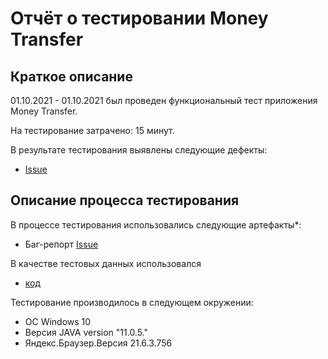 # Отчёт о тестировании Money Transfer

## Краткое описание

01.10.2021 - 01.10.2021 был проведен функциональный тест приложения Money Transfer.

На тестирование затрачено: 15 минут.

В результате тестирования выявлены следующие дефекты:
* [ Issue ](https://docs.google.com/spreadsheets/d/1TXfVkWryrnclufzr51pP6-7W7ht8klrvsPtq0sUgAug/edit?usp=sharing)

## Описание процесса тестирования

В процессе тестирования использовались следующие артефакты*:
* Баг-репорт
  [ Issue ](https://docs.google.com/spreadsheets/d/1TXfVkWryrnclufzr51pP6-7W7ht8klrvsPtq0sUgAug/edit?usp=sharing)


В качестве тестовых данных использовалcя 
* [ код ](https://raw.githubusercontent.com/UBCh/transfer/master/src/main.java)


Тестирование производилось в следующем окружении:
* OC Windows 10
* Версия JAVA version "11.0.5."
* Яндекс.Браузер.Версия 21.6.3.756 